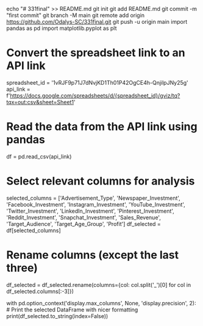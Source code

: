 echo "# 331final" >> README.md
git init
git add README.md
git commit -m "first commit"
git branch -M main
git remote add origin https://github.com/Odalys-SC/331final.git
git push -u origin main
import pandas as pd
import matplotlib.pyplot as plt

# Convert the spreadsheet link to an API link
spreadsheet_id = '1vRJF9p71J7dNvjKD1Th01P42OgCE4h-QnjilpJNy25g'
api_link = f'https://docs.google.com/spreadsheets/d/{spreadsheet_id}/gviz/tq?tqx=out:csv&sheet=Sheet1'

# Read the data from the API link using pandas
df = pd.read_csv(api_link)

# Select relevant columns for analysis
selected_columns = ['Advertisement_Type', 'Newspaper_Investment', 'Facebook_Investment', 'Instagram_Investment',
                    'YouTube_Investment', 'Twitter_Investment', 'LinkedIn_Investment',
                    'Pinterest_Investment', 'Reddit_Investment', 'Snapchat_Investment',
                    'Sales_Revenue', 'Target_Audience', 'Target_Age_Group', 'Profit']
df_selected = df[selected_columns]

# Rename columns (except the last three)
df_selected = df_selected.rename(columns={col: col.split('_')[0] for col in df_selected.columns[:-3]})

with pd.option_context('display.max_columns', None, 'display.precision', 2):
    # Print the selected DataFrame with nicer formatting
    print(df_selected.to_string(index=False))
